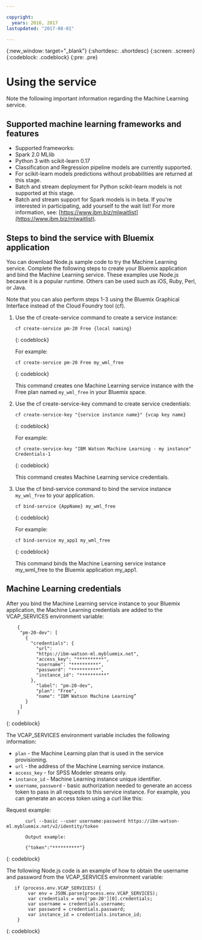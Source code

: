 ```yaml
---

copyright:
  years: 2016, 2017
lastupdated: "2017-08-01"

---
```


{:new_window: target="_blank"}
{:shortdesc: .shortdesc}
{:screen: .screen}
{:codeblock: .codeblock}
{:pre: .pre}

# Using the service

Note the following important information regarding the Machine
Learning service.



## Supported machine learning frameworks and features

*  Supported frameworks:
  *  Spark 2.0 MLlib
  *  Python 3 with scikit-learn 0.17
*  Classification and Regression pipeline models are currently supported.
*  For scikit-learn models predictions without probabilities are returned at this stage.
*  Batch and stream deployment for Python scikit-learn models is not supported at this stage.
*  Batch and stream support for Spark models is in beta. If you're interested in participating, add yourself to the wait list! For more information, see: [https://www.ibm.biz/mlwaitlist](https://www.ibm.biz/mlwaitlist).



## Steps to bind the service with Bluemix application

You can download Node.js sample code to try the Machine
Learning service. Complete the following steps to create your Bluemix application and bind the Machine Learning service. These examples use Node.js because it is a popular runtime. Others can be used such as iOS, Ruby, Perl, or Java.

Note that you can also perform steps 1-3 using the Bluemix Graphical Interface instead of the Cloud Foundry tool (cf).

1. Use the cf create-service command to create a service instance:

   ```
   cf create-service pm-20 Free {local naming}
   ```
   {: codeblock}

   For example:

   ```
   cf create-service pm-20 Free my_wml_free
   ```
   {: codeblock}

   This command creates one Machine Learning service instance
   with the Free plan named ```my_wml_free``` in your Bluemix space.

2. Use the cf create-service-key command to create service
   credentials:

   ```
   cf create-service-key "{service instance name}" {vcap key name}
   ```
   {: codeblock}

   For example:

   ```
   cf create-service-key "IBM Watson Machine Learning - my instance" Credentials-1
   ```
   {: codeblock}

   This command creates Machine Learning service credentials.

3. Use the cf bind-service command to bind the service instance
   ```my_wml_free``` to your application.

   ```
   cf bind-service {AppName} my_wml_free
   ```
   {: codeblock}

   For example:

   ```
   cf bind-service my_app1 my_wml_free
   ```
   {: codeblock}

   This command binds the Machine Learning service instance
   my_wml_free to the Bluemix application my_app1.



## Machine Learning credentials

After you bind the Machine Learning service instance to your Bluemix application, the Machine Learning credentials are added to the VCAP_SERVICES environment variable:

```
    {
     "pm-20-dev": [
       {
         "credentials": {
           "url":
           "https://ibm-watson-ml.mybluemix.net",
           "access_key": "**********",
           "username": "**********",
           "password": "**********",
           "instance_id": "**********"
         },
           "label": "pm-20-dev",
           "plan": "Free",
           "name": "IBM Watson Machine Learning”
       }
     ]
    }
```
{: codeblock}

   The VCAP_SERVICES environment variable includes the following
   information:

   * ``plan`` - the Machine Learning plan that is used in the service provisioning.
   * ``url`` - the address of the Machine Learning service instance.
   * ``access_key`` - for SPSS Modeler streams only.
   * ``instance_id`` - Machine Learning instance unique identifier.
   * ``username``, ``password`` - basic authorization needed to generate an access token to pass in all requests to this service instance. For example, you can generate an access token using a curl like this:

Request example:

```
       curl --basic --user username:password https://ibm-watson-ml.mybluemix.net/v2/identity/token

       Output example:

       {"token":"**********"}
```
{: codeblock}

   The following Node.js code is an example of how to obtain the
   username and password from the VCAP_SERVICES environment
   variable:

```
   if (process.env.VCAP_SERVICES) {
        var env = JSON.parse(process.env.VCAP_SERVICES);
        var credentials = env['pm-20'][0].credentials;
        var username = credentials.username;
        var password = credentials.password;
        var instance_id = credentials.instance_id;
    }
```
{: codeblock}
